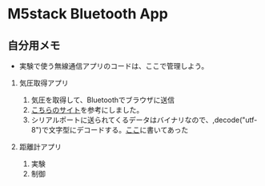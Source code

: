 # M5stack Bluetooth App
 

## 自分用メモ
* 実験で使う無線通信アプリのコードは、ここで管理しよう。

1. 気圧取得アプリ
    1.  気圧を取得して、Bluetoothでブラウザに送信
    1. [こちらのサイト](https://plant-raspberrypi3.hatenablog.com/entry/2020/12/14/232112)を参考にしました。
    1. シリアルポートに送られてくるデータはバイナリなので、,decode("utf-8")で文字型にデコードする。[ここ](https://python.civic-apps.com/python3-bytes-str-convert/)に書いてあった

1. 距離計アプリ
    1. 実験
    1. 制御